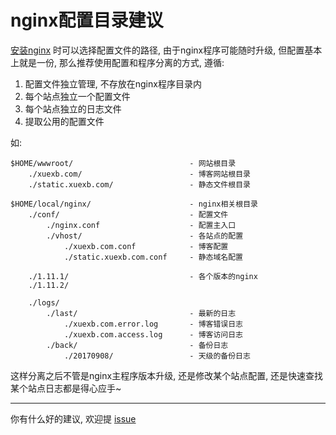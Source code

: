 # nginx配置目录建议

[安装nginx](./linux-make.md) 时可以选择配置文件的路径, 由于nginx程序可能随时升级, 但配置基本上就是一份, 那么推荐使用配置和程序分离的方式, 遵循:

1. 配置文件独立管理, 不存放在nginx程序目录内
1. 每个站点独立一个配置文件
2. 每个站点独立的日志文件
3. 提取公用的配置文件

如:

```
$HOME/wwwroot/                          - 网站根目录
    ./xuexb.com/                        - 博客网站根目录
    ./static.xuexb.com/                 - 静态文件根目录

$HOME/local/nginx/                      - nginx相关根目录
    ./conf/                             - 配置文件
        ./nginx.conf                    - 配置主入口
        ./vhost/                        - 各站点的配置
            ./xuexb.com.conf            - 博客配置
            ./static.xuexb.com.conf     - 静态域名配置

    ./1.11.1/                           - 各个版本的nginx
    ./1.11.2/

    ./logs/
        ./last/                         - 最新的日志
            ./xuexb.com.error.log       - 博客错误日志
            ./xuexb.com.access.log      - 博客访问日志
        ./back/                         - 备份日志
            ./20170908/                 - 天级的备份日志
```

这样分离之后不管是nginx主程序版本升级, 还是修改某个站点配置, 还是快速查找某个站点日志都是得心应手~

---

你有什么好的建议, 欢迎提 [issue](https://github.com/xuexb/learn-nginx/issues/new?title=nginx%E7%9B%AE%E5%BD%95%E5%BB%BA%E8%AE%AE)
